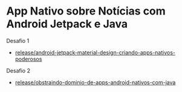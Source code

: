 # App Nativo sobre Notícias com Android Jetpack e Java

Desafio 1
- [release/android-jetpack-material-design-criando-apps-nativos-poderosos](https://github.com/jonhnery/app_nativo_noticias_jetpack_java/tree/release/android-jetpack-material-design-criando-apps-nativos-poderosos)

Desafio 2
- [release/obstraindo-dominio-de-apps-android-nativos-com-java](https://github.com/jonhnery/app_nativo_noticias_jetpack_java/tree/release/obstraindo-dominio-de-apps-android-nativos-com-java)

